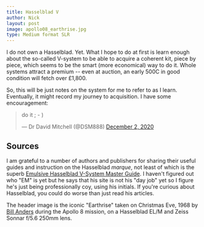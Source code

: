 ```yaml
---
title: Hasselblad V
author: Nick
layout: post
image: apollo08_earthrise.jpg
type: Medium format SLR
---
```


I do not own a Hasselblad. Yet. What I hope to do at first is learn enough about the so-called V-system to be able to acquire a coherent kit, piece by piece, which seems to be the smart (more economical) way to do it. Whole systems attract a premium -- even at auction, an early 500C in good condition will fetch over £1,800.

So, this will be just notes on the system for me to refer to as I learn. Eventually, it might record my journey to acquisition. I have some encouragement:

<blockquote class="twitter-tweet"><p lang="en" dir="ltr">do it ; - )</p>&mdash; Dr David Mitchell (@DSM888) <a href="https://twitter.com/DSM888/status/1334098543984906247?ref_src=twsrc%5Etfw">December 2, 2020</a></blockquote> <script async src="https://platform.twitter.com/widgets.js" charset="utf-8"></script>

## Sources

I am grateful to a number of authors and publishers for sharing their useful guides and instruction on the Hasselblad *marque*, not least of which is the superb [Emulsive Hasselblad V-System Master Guide](https://emulsive.org/reviews/camera-reviews/hasselblad-camera-reviews/the-hasselblad-v-system-master-guide-overview). I haven't figured out who "EM" is yet but he says that his site is not his "day job" yet so I figure he's just being professionally coy, using his initials. If you're curious about Hasselblad, you could do worse than just read his articles.

The header image is the iconic "Earthrise" taken on Christmas Eve, 1968 by [Bill Anders](https://en.wikipedia.org/wiki/Bill_Anders) during the Apollo 8 mission, on a Hasselblad EL/M and Zeiss Sonnar f/5.6 250mm lens.
